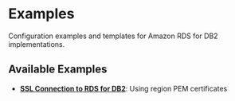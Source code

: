 # Examples

Configuration examples and templates for Amazon RDS for DB2 implementations.

## Available Examples

- **[SSL Connection to RDS for DB2](ssl/)**: Using region PEM certificates
